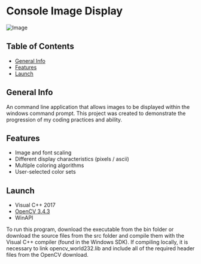 # Console Image Display
![Image]()
## Table of Contents
* [General Info](#general-info)
* [Features](#features)
* [Launch](#launch)


## General Info
An command line application that allows images to be displayed within the windows command prompt. This project was created to demonstrate the progression of my coding practices and ability.

## Features
* Image and font scaling
* Different display characteristics (pixels / ascii)
* Multiple coloring algorithms
* User-selected color sets

## Launch

* Visual C++ 2017
* [OpenCV 3.4.3](https://opencv.org/releases/page/3/)
* WinAPI

To run this program, download the executable from the bin folder or download the source files from the src folder and compile them with the Visual C++ compiler (found in the Windows SDK). If compiling locally, it is necessary to link opencv_world232.lib and include all of the required header files from the OpenCV download.
